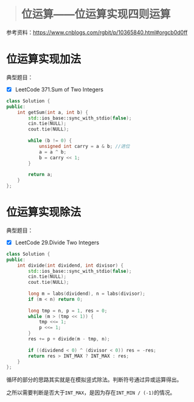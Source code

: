 > # 位运算——位运算实现四则运算

参考资料：<https://www.cnblogs.com/rgbit/p/10365840.html#orgcb0d0ff>

# 位运算实现加法

典型题目：

- [x] LeetCode 371.Sum of Two Integers

```c++
class Solution {
public:
    int getSum(int a, int b) {
        std::ios_base::sync_with_stdio(false);
        cin.tie(NULL);
        cout.tie(NULL);
        
        while (b != 0) {
            unsigned int carry = a & b; //进位
            a = a ^ b;
            b = carry << 1;
        }
        
        return a;
    }
};
```



# 位运算实现除法

典型题目：

- [x] LeetCode 29.Divide Two Integers

```c++
class Solution {
public:
    int divide(int dividend, int divisor) {
        std::ios_base::sync_with_stdio(false);
        cin.tie(NULL);
        cout.tie(NULL);
        
        long m = labs(dividend), n = labs(divisor);
        if (m < n) return 0;
        
        long tmp = n, p = 1, res = 0;
        while (m > (tmp << 1)) {
            tmp <<= 1;
            p <<= 1;
        }
        res += p + divide(m - tmp, n);
        
        if ((dividend < 0) ^ (divisor < 0)) res = -res;
        return res > INT_MAX ? INT_MAX : res;
    }
};
```

循环的部分的思路其实就是在模拟竖式除法。判断符号通过异或运算得出。

之所以需要判断是否大于`INT_MAX`，是因为存在`INT_MIN / (-1)`的情况。